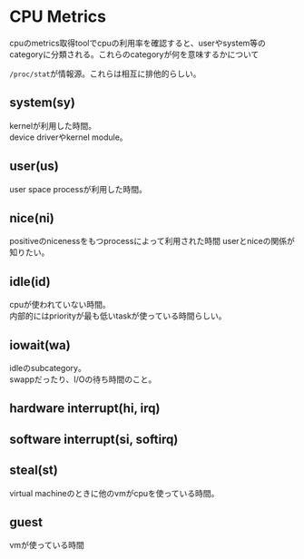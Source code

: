 # CPU Metrics

cpuのmetrics取得toolでcpuの利用率を確認すると、userやsystem等のcategoryに分類される。これらのcategoryが何を意味するかについて

`/proc/stat`が情報源。これらは相互に排他的らしい。

## system(sy)

kernelが利用した時間。  
device driverやkernel module。

## user(us)

user space processが利用した時間。


## nice(ni)

positiveのnicenessをもつprocessによって利用された時間
userとniceの関係が知りたい。


## idle(id)

cpuが使われていない時間。  
内部的にはpriorityが最も低いtaskが使っている時間らしい。


## iowait(wa)

idleのsubcategory。  
swappだったり、I/Oの待ち時間のこと。

## hardware interrupt(hi, irq)

## software interrupt(si, softirq)


## steal(st)

virtual machineのときに他のvmがcpuを使っている時間。

## guest

vmが使っている時間
